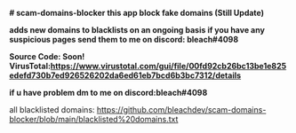 <b># scam-domains-blocker
this app block fake domains (Still Update)

adds new domains to blacklists on an ongoing basis
if you have any suspicious pages send them to me on discord: bleach#4098

Source Code: Soon!
VirusTotal:https://www.virustotal.com/gui/file/00fd92cb26bc13be1e825edefd730b7ed926526202da6ed61eb7bcd6b3bc7312/details

if u have problem dm to me on discord:bleach#4098</b>

all blacklisted domains:
https://github.com/bleachdev/scam-domains-blocker/blob/main/blacklisted%20domains.txt
